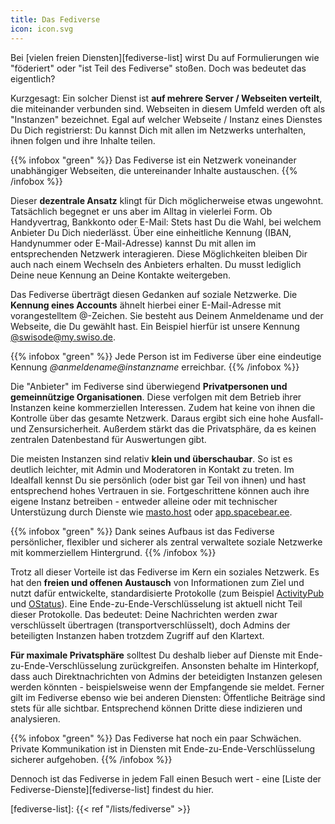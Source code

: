 ```yaml
---
title: Das Fediverse
icon: icon.svg
---
```


Bei [vielen freien Diensten][fediverse-list] wirst Du auf Formulierungen wie "föderiert" oder "ist Teil des Fediverse" stoßen. Doch was bedeutet das eigentlich?

Kurzgesagt: Ein solcher Dienst ist **auf mehrere Server / Webseiten verteilt**, die miteinander verbunden sind. Webseiten in diesem Umfeld werden oft als "Instanzen" bezeichnet. Egal auf welcher Webseite / Instanz eines Dienstes Du Dich registrierst: Du kannst Dich mit allen im Netzwerks unterhalten, ihnen folgen und ihre Inhalte teilen.

{{% infobox "green" %}}
Das Fediverse ist ein Netzwerk voneinander unabhängiger Webseiten, die untereinander Inhalte austauschen.
{{% /infobox %}}

Dieser **dezentrale Ansatz** klingt für Dich möglicherweise etwas ungewohnt. Tatsächlich begegnet er uns aber im Alltag in vielerlei Form. Ob Handyvertrag, Bankkonto oder E-Mail: Stets hast Du die Wahl, bei welchem Anbieter Du Dich niederlässt. Über eine einheitliche Kennung (IBAN, Handynummer oder E-Mail-Adresse) kannst Du mit allen im entsprechenden Netzwerk interagieren. Diese Möglichkeiten bleiben Dir auch nach einem Wechseln des Anbieters erhalten. Du musst lediglich Deine neue Kennung an Deine Kontakte weitergeben.

Das Fediverse überträgt diesen Gedanken auf soziale Netzwerke. Die **Kennung eines Accounts** ähnelt hierbei einer E-Mail-Adresse mit vorangestelltem @-Zeichen. Sie besteht aus Deinem Anmeldename und der Webseite, die Du gewählt hast. Ein Beispiel hierfür ist unsere Kennung [@swisode@my.swiso.de](https://my.swiso.de/swisode).

{{% infobox "green" %}}
Jede Person ist im Fediverse über eine eindeutige Kennung _@anmeldename@instanzname_ erreichbar.
{{% /infobox %}}

Die "Anbieter" im Fediverse sind überwiegend **Privatpersonen und gemeinnützige Organisationen**. Diese verfolgen mit dem Betrieb ihrer Instanzen keine kommerziellen Interessen. Zudem hat keine von ihnen die Kontrolle über das gesamte Netzwerk. Daraus ergibt sich eine hohe Ausfall- und Zensursicherheit. Außerdem stärkt das die Privatsphäre, da es keinen zentralen Datenbestand für Auswertungen gibt.

Die meisten Instanzen sind relativ **klein und überschaubar**. So ist es deutlich leichter, mit Admin und Moderatoren in Kontakt zu treten. Im Idealfall kennst Du sie persönlich (oder bist gar Teil von ihnen) und hast entsprechend hohes Vertrauen in sie. Fortgeschrittene können auch ihre eigene Instanz betreiben - entweder alleine oder mit technischer Unterstüzung durch Dienste wie [masto.host](https://masto.host) oder [app.spacebear.ee](https://app.spacebear.ee/).

{{% infobox "green" %}}
Dank seines Aufbaus ist das Fediverse persönlicher, flexibler und sicherer als zentral verwaltete soziale Netzwerke mit kommerziellem Hintergrund.
{{% /infobox %}}

Trotz all dieser Vorteile ist das Fediverse im Kern ein soziales Netzwerk. Es hat den **freien und offenen Austausch** von Informationen zum Ziel und nutzt dafür entwickelte, standardisierte Protokolle (zum Beispiel [ActivityPub](https://activitypub.rocks/) und [OStatus](https://de.wikipedia.org/wiki/OStatus)). Eine Ende-zu-Ende-Verschlüsselung ist aktuell nicht Teil dieser Protokolle. Das bedeutet: Deine Nachrichten werden zwar verschlüsselt übertragen (transportverschlüsselt), doch Admins der beteiligten Instanzen haben trotzdem Zugriff auf den Klartext.

**Für maximale Privatsphäre** solltest Du deshalb lieber auf Dienste mit Ende-zu-Ende-Verschlüsselung zurückgreifen. Ansonsten behalte im Hinterkopf, dass auch Direktnachrichten von Admins der beteidigten Instanzen gelesen werden könnten - beispielsweise wenn der Empfangende sie meldet. Ferner gilt im Fediverse ebenso wie bei anderen Diensten: Öffentliche Beiträge sind stets für alle sichtbar. Entsprechend können Dritte diese indizieren und analysieren.

{{% infobox "green" %}}
Das Fediverse hat noch ein paar Schwächen. Private Kommunikation ist in Diensten mit Ende-zu-Ende-Verschlüsselung sicherer aufgehoben.
{{% /infobox %}}

Dennoch ist das Fediverse in jedem Fall einen Besuch wert - eine [Liste der Fediverse-Dienste][fediverse-list] findest du hier.

[fediverse-list]: {{< ref "/lists/fediverse" >}}